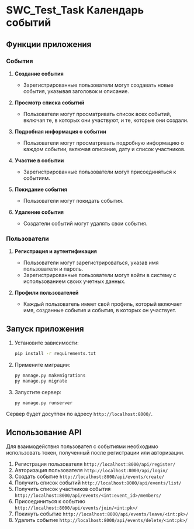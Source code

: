 # SWC_Test_Task Календарь событий

## Функции приложения

### События

1. **Создание события**

   - Зарегистрированные пользователи могут создавать новые события, указывая заголовок и описание.

2. **Просмотр списка событий**

   - Пользователи могут просматривать список всех событий, включая те, в которых они участвуют, и те, которые они создали.

3. **Подробная информация о событии**

   - Пользователи могут просматривать подробную информацию о каждом событии, включая описание, дату и список участников.

4. **Участие в событии**

   - Зарегистрированные пользователи могут присоединяться к событиям.

5. **Покидание события**

   - Пользователи могут покидать события.

6. **Удаление события**

   - Создатели событий могут удалять свои события.

### Пользователи

1. **Регистрация и аутентификация**

   - Пользователи могут зарегистрироваться, указав имя пользователя и пароль.
   - Зарегистрированные пользователи могут войти в систему с использованием своих учетных данных.

2. **Профили пользователей**

   - Каждый пользователь имеет свой профиль, который включает имя, созданные события и события, в которых он участвует.

## Запуск приложения

1. Установите зависимости:

   ```bash
   pip install -r requirements.txt
   ```

2. Примените миграции:

   ```bash
   py manage.py makemigrations
   py manage.py migrate
   ```

3. Запустите сервер:

   ```bash
   py manage.py runserver
   ```

Сервер будет досутпен по адресу ```http://localhost:8000/```.

## Использование API
Для взаимодействия пользовател с событиями необходимо использовать токен, полученный после регистрации или авторизации.
1. Регистрация пользователя ```http://localhost:8000/api/register/```
2. Авторизация пользователя ```http://localhost:8000/api/login/```
3. Создать событие ```http://localhost:8000/api/events/create/```
4. Получить список событий ```http://localhost:8000/api/events/list/```
5. Получить список участников события ```http://localhost:8000/api/events/<int:event_id>/members/```
6. Присоединиться к событию ```http://localhost:8000/api/events/join/<int:pk>/```
7. Покинуть событие ```http://localhost:8000/api/events/leave/<int:pk>/```
8. Удалить событие ```http://localhost:8000/api/events/delete/<int:pk>/```
